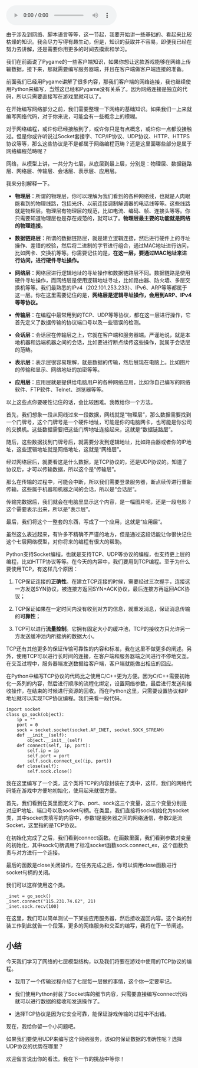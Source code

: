 <audio title="第18讲 _ 如何判断客户端的网络连接？" src="https://static001.geekbang.org/resource/audio/21/a4/213efd8525d38e60060de7d47c4d5ea4.mp3" controls="controls"></audio> 
<p>由于涉及到网络、脚本语言等等，这一节起，我要开始讲一些基础的、看起来比较枯燥的知识。我会尽力写得有趣生动，但是，知识的获取并不容易，即便我已经在努力去讲解，还是需要你用更多的时间去摸索和学习。</p><p>我们在前面说了Pygame的一些客户端知识，如果你想让这款游戏能够在网络上传输数据，接下来，那就需要编写服务器端，并且在客户端做客户端连接的准备。</p><p>前面我们已经用Pygame讲解了很多内容，那我们客户端的网络连接，我也继续使用Python来编写，当然这已经和Pygame没有关系了。因为网络连接是独立的代码，所以只需要直接写在游戏里就可以了。</p><p>在开始编写网络部分之前，我们需要整理一下网络的基础知识。如果我们一上来就编写网络代码，对于你来说，可能会有一些概念上的模糊。</p><p>对于网络编程，或许你已经接触到了，或许你只是有点概念，或许你一点都没接触过。但是你或许听说过Socket套接字、TCP/IP协议、UDP协议、HTTP、HTTPS协议等等，那么这些协议是不是都属于网络编程范畴？还是这里面哪些部分是属于网络编程范畴呢？</p><p>网络，从模型上讲，一共分为七层，从底层到最上层，分别是：物理层、数据链路层、网络层、传输层、会话层、表示层、应用层。</p><!-- [[[read_end]]] --><p>我来分别解释一下。</p><ul>
<li>
<p><strong>物理层</strong>：所谓的物理层，你可以理解为我们看到的各种网络线，也就是人肉眼能看到的物理线路，包括光纤、以前连接调制解调器的电话线等等。这些线路就是物理层。物理层有物理层的规范，比如电流、编码、帧、连接头等等。你只需要知道物理层也是存在规范的，就可以了。<strong>物理层最主要的功能就是网络的物理连接</strong>。</p>
</li>
<li>
<p><strong>数据链路层</strong>：所谓的数据链路层，就是建立逻辑连接，然后进行硬件上的寻址操作、差错的校验，然后将二进制的字节进行组合，通过MAC地址进行访问，比如网卡、交换机等等。你需要记住的是，<strong>在这一层，要通过MAC地址来进行访问，进行硬件寻址操作。</strong></p>
</li>
<li>
<p><strong>网络层</strong>：网络层进行逻辑地址的寻址操作和数据链路层不同。数据链路是使用硬件寻址操作，而网络层是使用逻辑地址寻址，比如路由器、防火墙、多层交换机等等。我们最熟悉的IPv4（202.101.253.233）、IPv6、ARP等等都属于这一层。你在这里需要记住的是，<strong>网络层是逻辑寻址操作，会用到ARP、IPv4等等协议。</strong></p>
</li>
<li>
<p><strong>传输层</strong>：在编程中最常用到的TCP、UDP等等协议，都在这一层进行操作，它首先定义了数据传输的协议端口号以及一些错误的检测。</p>
</li>
<li>
<p><strong>会话层</strong>：会话层在传输层之上，它就在客户端和服务器端。严谨地说，就是本地机器和远端机器之间的会话，比如要进行断点续传这些操作，就属于会话层的范畴。</p>
</li>
<li>
<p><strong>表示层</strong>：表示层很容易理解，就是数据的传输，然后展现在电脑上。比如图片的传输和显示、网络地址的加密等等。</p>
</li>
<li>
<p><strong>应用层</strong>：应用层就是提供给电脑用户的各种网络应用，比如你自己编写的网络软件、FTP软件、Telnet、浏览器等等。</p>
</li>
</ul><p>以上这些点你要硬性记住的话，会比较困难。我教给你一个方法。</p><p>首先，我们想象一段从网线过来一段数据，网线就是“物理层”，那么数据需要找到一个门牌号，这个门牌号是一个硬件地址，可能是你的电脑网卡，也可能是你公司的交换机。这些数据需要把这些门牌地址连接起来，这就是“数据链路层”。</p><p>随后，这些数据找到门牌号后，就需要分发到逻辑地址，比如路由器或者你的IP地址，这些逻辑地址就是网络地址，这就是“网络层”。</p><p>经过网络层后，就要看这是什么数据，是TCP协议的，还是UDP协议的。知道了协议后，才可以传输数据，所以这个是“传输层”。</p><p>那么在传输的过程中，可能会中断，所以我们需要登录服务器，断点续传进行重新传输，这些属于机器和机器之间的会话，所以是“会话层”。</p><p>传输完数据后，我们就会在电脑里显示这个内容，是一幅图片呢，还是一段电影？这个需要表示出来，所以是“表示层”。</p><p>最后，我们将这个一整套的东西，写成了一个应用，这就是“应用层”。</p><p>虽然这么表述起来，有许多不精确不严谨的地方，但是通过这段话能让你很快记住这个七层网络模型，对你将来的编程有很大的帮助。</p><p>Python支持Socket编程，也就是支持TCP、UDP等协议的编程，也支持更上层的编程，比如HTTP协议等等。在今天的内容中，我们要用到TCP编程。至于为什么要使用TCP，有这样几个原因：</p><ol>
<li>
<p>TCP保证连接的<strong>正确性</strong>。在建立TCP连接的时候，需要经过三次握手，连接这一方发送SYN协议，被连接方返回SYN+ACK协议，最后连接方再返回ACK协议；</p>
</li>
<li>
<p>TCP保证如果在一定时间内没有收到对方的信息，就重发消息，保证消息传输的<strong>可靠性</strong>；</p>
</li>
<li>
<p>TCP可以进行<strong>流量控制</strong>。它拥有固定大小的缓冲池，TCP的接收方只允许另一方发送缓冲池内所接纳的数据大小。</p>
</li>
</ol><p>TCP还有其他更多的保证传输可靠性的内容和标准，我在这里不做更多的阐述。另外，使用TCP可以进行长时间的连接，在客户端和服务器端之间进行不停地交互。在交互过程中，服务器端发送数据给客户端，客户端就能做出相应的回应。</p><p>在Python中编写TCP协议的代码比之使用C/C++更为方便。因为C/C++需要初始化一系列的内容，然后进行顺序的流程化绑定，设置网络参数，最后进行发送和接收操作，在结束的时候进行资源的回收。而在Python这里，只需要设置协议和IP地址就可以实现TCP协议编程。我们来看一段代码。</p><pre><code>import socket
class go_sock(object):
    ip = &quot;&quot;
    port = 0
    sock = socket.socket(socket.AF_INET, socket.SOCK_STREAM)
    def __init__(self):
        object.__init__(self)
    def connect(self, ip, port): 
        self.ip = ip
        self.port = port
        self.sock.connect_ex((ip, port))
    def close(self):
        self.sock.close()
</code></pre><p>我在这里编写了一个类，这个类将TCP的内容封装在了类中，这样，我们的网络代码能在游戏中方便地初始化，使用起来就很方便。</p><p>首先，我们看到在类里面定义了ip、port、sock这三个变量，这三个变量分别是对应IP地址、端口号以及socket句柄。在类里，我们直接将sock初始化为socket类，其中socket类填写的内容中，参数1是服务器之间的网络通信，参数2是流Socket，这里指的是TCP协议。</p><p>在初始化完成了之后，我们看到connect函数。在函数里面，我们看到参数对变量的初始化，其中sock句柄调用了标准socket函数sock.connect_ex，这个函数负责与对方进行一个连接。</p><p>最后的函数是close关闭操作，在任务完成之后，你可以调用close函数进行socket句柄的关闭。</p><p>我们可以这样使用这个类。</p><pre><code>_inet = go_sock()
_inet.connect(&quot;115.231.74.62&quot;, 21)
_inet.sock.recv(100)
</code></pre><p>在这里，我们可以简单测试一下某些应用服务器，然后接收返回内容。这个类的封装工作到此就告一个段落，更多的网络服务和交互的编写，我将在下一节阐述。</p><h2>小结</h2><p>今天我们学习了网络的七层模型结构，以及我们将要在游戏中使用的TCP协议的编程。</p><ul>
<li>
<p>我用了一个传输过程介绍了七层每一层做的事情，这个你一定要牢记。</p>
</li>
<li>
<p>我们使用Python封装了Socket库的细节内容，只需要直接编写connect代码就可以进行数据的接收和发送操作了。</p>
</li>
<li>
<p>选择TCP协议是因为它安全可靠，能保证游戏传输的过程中不出错。</p>
</li>
</ul><p>现在，我给你留一个小问题吧。</p><p>如果我们要使用UDP来编写这个网络服务，该如何保证数据的准确性呢？选择UDP协议的优势在哪里？</p><p>欢迎留言说出你的看法。我在下一节的挑战中等你！</p>